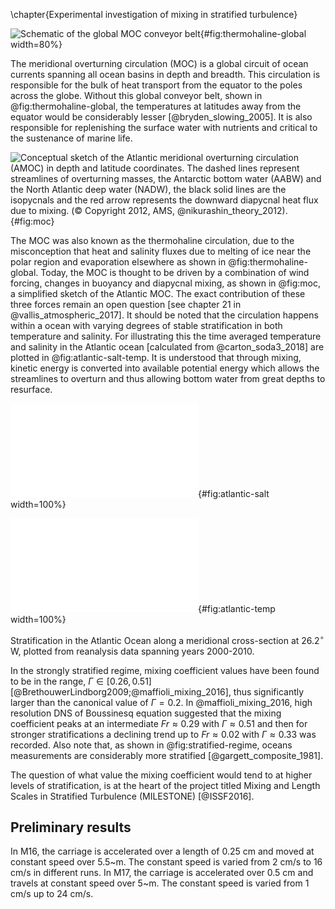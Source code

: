 \chapter{Experimental investigation of mixing in stratified turbulence}

![Schematic of the global MOC conveyor
belt](./imgs/thermohaline-nasa.jpg){#fig:thermohaline-global width=80%}

The meridional overturning circulation (MOC) is a global circuit of ocean
currents spanning all ocean basins in depth and breadth.
This circulation is responsible for the bulk of heat transport from the equator
to the poles across the globe. Without this global conveyor belt, shown in
@fig:thermohaline-global, the temperatures at latitudes away from the equator
would be considerably lesser [@bryden_slowing_2005]. It is also responsible for
replenishing the surface water with nutrients and critical to the sustenance of
marine life.

![Conceptual sketch of the Atlantic meridional overturning
circulation (AMOC) in depth and latitude coordinates. The dashed lines represent
streamlines of overturning masses, the Antarctic bottom water (AABW) and the
North Atlantic deep water (NADW), the black solid lines are the isopycnals and
the red arrow represents the downward diapycnal heat flux due to mixing. (©
Copyright 2012, AMS, @nikurashin_theory_2012).
](./imgs/moc-nik-vallis.jpg){#fig:moc}

The MOC was also known as the thermohaline circulation, due to the misconception
that heat and salinity fluxes due to melting of ice near the polar region and
evaporation elsewhere as shown in @fig:thermohaline-global.
Today, the MOC is thought to be driven by a combination of wind forcing,
changes in buoyancy and diapycnal mixing, as shown in @fig:moc, a simplified
sketch of the Atlantic MOC. The
exact contribution of these three forces remain an open question
[see chapter
21 in @vallis_atmospheric_2017].
It should be noted that the circulation happens within a ocean with varying
degrees of stable stratification in both temperature and salinity. For
illustrating this the time averaged temperature
and salinity in the Atlantic ocean [calculated from @carton_soda3_2018] are
plotted in @fig:atlantic-salt-temp. It is understood that through mixing,
kinetic energy is converted into available potential energy which allows the
streamlines to overturn and thus allowing bottom water from great depths to
resurface.


<div id="fig:atlantic-salt-temp">

![Time averaged salinity levels in practical salinity units
(PSU)](./imgs/ocean_mixing_salt.pdf){#fig:atlantic-salt width=100%}

![Time averaged temperature in degrees
Celsius](./imgs/ocean_mixing_temp.pdf){#fig:atlantic-temp width=100%}

Stratification in the Atlantic Ocean along a meridional
cross-section at 26.2$^{\circ}$ W, plotted from reanalysis data spanning years
2000-2010.
</div>


In the strongly stratified regime, mixing coefficient values have been found to
be in the range, $\Gamma \in [0.26, 0.51]$
[@BrethouwerLindborg2009;@maffioli_mixing_2016], thus significantly larger than
the canonical value of $\Gamma = 0.2$. In @maffioli_mixing_2016, high
resolution DNS of Boussinesq equation suggested that the mixing coefficient
peaks at an intermediate $Fr \approx 0.29$ with $\Gamma \approx 0.51$ and then
for stronger stratifications a declining trend up to $Fr \approx 0.02$ with
$\Gamma \approx 0.33$ was recorded. Also note that, as shown in
@fig:stratified-regime, oceans measurements are considerably more stratified
[@gargett_composite_1981].

The question of what value the mixing coefficient would tend to at higher
levels of stratification, is at the heart of the project titled Mixing and
Length Scales in Stratified Turbulence (MILESTONE) [@ISSF2016].

## Preliminary results
In M16,
the carriage is accelerated over a length of 0.25 cm and moved at constant
speed over 5.5~m. The constant speed is varied from 2 cm/s to 16 cm/s in
different runs.
In M17,
the carriage is accelerated over 0.5 cm and travels at constant speed over 5~m.
The constant speed is varied from 1 cm/s up to 24 cm/s.
